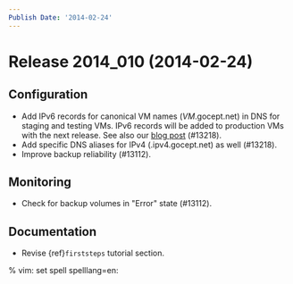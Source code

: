 ```yaml
---
Publish Date: '2014-02-24'
---
```


# Release 2014_010 (2014-02-24)

## Configuration

- Add IPv6 records for canonical VM names (*VM*.gocept.net) in DNS for staging
  and testing VMs. IPv6 records will be added to production VMs with the next
  release. See also our [blog post](http://gocepthosting.blogspot.de/2014/02/ipv4-and-ipv6-addressing-in-backend-srv.html)
  (#13218).
- Add specific DNS aliases for IPv4 (.ipv4.gocept.net) as well (#13218).
- Improve backup reliability (#13112).

## Monitoring

- Check for backup volumes in "Error" state (#13112).

## Documentation

- Revise {ref}`firststeps` tutorial section.

% vim: set spell spelllang=en:
